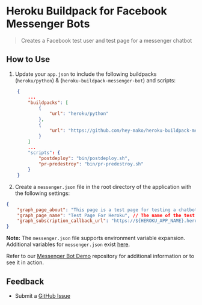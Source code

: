 # Heroku Buildpack for Facebook Messenger Bots

> Creates a Facebook test user and test page for a messenger chatbot

## How to Use

1. Update your `app.json` to include the following buildpacks (`heroku/python`) & (`heroku-buildpack-messenger-bot`) and scripts:

```json
    {
        ...
        "buildpacks": [
            {
                "url": "heroku/python"
            },
            {
                "url": "https://github.com/hey-mako/heroku-buildpack-messenger-bot"
            }
        ]
        ...
        "scripts": {
            "postdeploy": "bin/postdeploy.sh",
            "pr-predestroy": "bin/pr-predestroy.sh"
        }
    }
```

2. Create a `messenger.json` file in the root directory of the application with the following settings:

```json
{
    "graph_page_about": "This page is a test page for testing a chatbot", // The description of the test page
    "graph_page_name": "Test Page For Heroku", // The name of the test page, it is best to avoid symbols
    "graph_subscription_callback_url": "https://${HEROKU_APP_NAME}.herokuapp.com/callback" // Callback URL to configure the bot webhook
}
```

**Note:** The `messenger.json` file supports environment variable expansion. Additional variables for `messenger.json` exist [here](https://github.com/hey-mako/ansible-role-facebook-messenger#variables).

Refer to our [Messenger Bot Demo](https://github.com/mako-ai/heroku-messenger-bot-demo) repository for additional information or to see it in action.

## Feedback

- Submit a [GitHub Issue](https://github.com/hey-mako/heroku-buildpack-messenger-bot/issues)
